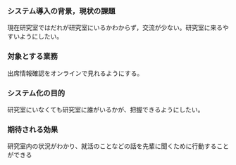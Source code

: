 ### システム導入の背景，現状の課題
現在研究室ではだれが研究室にいるかわからず，交流が少ない。研究室に来るやすいようにしたい。

### 対象とする業務
出席情報確認をオンラインで見れるようにする。
### システム化の目的
研究室にいなくても研究室に誰がいるかが、把握できるようにしたい。


### 期待される効果
研究室内の状況がわかり、就活のことなどの話を先輩に聞くために行動することができる
